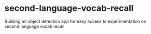 # second-language-vocab-recall
Building an object detection app for easy access to experimentation on second language vocab recall
